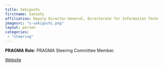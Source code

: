 ```yaml
---
title: Sekiguchi
firstname: Satoshi
affiliation: Deputy Director-General, Directorate for Information Technology and Electronics, AIST
imagesrc: "s-sekiguchi.png"
layout: person
categories:
 - "steering"
---
```


**PRAGMA Role:** PRAGMA Steering Committee Member.

[Website][1]

[1]: http://www.linkedin.com/in/sekiguchi34
